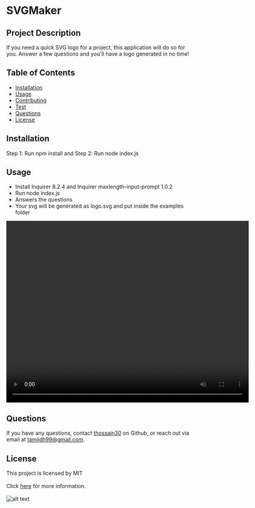 # SVGMaker

## Project Description
If you need a quick SVG logo for a project, this application will do so for you. Answer a few questions and you'll have a logo generated in no time!

## Table of Contents
* [Installation](#installation)
* [Usage](#usage)
* [Contributing](#contributing)
* [Test](#test)
* [Questions](#questions)
* [License](#license)

## Installation
Step 1: Run npm install and Step 2: Run node index.js

## Usage
* Install Inquirer 8.2.4 and Inquirer maxlength-input-prompt 1.0.2
* Run node index.js 
* Answers the questions
* Your svg will be generated as logo.svg and put inside the examples folder

<video width="640" height="480" controls>
  <source src="./DemonstrationVideo.mp4" type="video/mp4">
</video>

## Questions 
If you have any questions, contact [thossain30](https://github.com/thossain30) on Github, or reach out via email at tamjidh99@gmail.com.

## License
This project is licensed by MIT
<br></br>
Click [here](https://opensource.org/licenses/MIT) for more information.
<br></br>
![alt text](https://img.shields.io/badge/License-MIT-yellow.svg)
